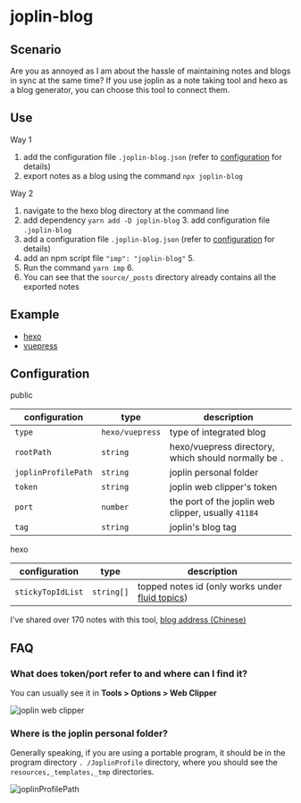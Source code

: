 # joplin-blog

## Scenario

Are you as annoyed as I am about the hassle of maintaining notes and blogs in sync at the same time? If you use joplin
as a note taking tool and hexo as a blog generator, you can choose this tool to connect them.

## Use

Way 1

1. add the configuration file `.joplin-blog.json` (refer to [configuration](#configuration) for details)
2. export notes as a blog using the command `npx joplin-blog`

Way 2

1. navigate to the hexo blog directory at the command line
2. add dependency `yarn add -D joplin-blog` 3. add configuration file `.joplin-blog`
3. add a configuration file `.joplin-blog.json` (refer to [configuration](#configuration) for details)
4. add an npm script file `"imp": "joplin-blog"` 5.
5. Run the command `yarn imp` 6.
6. You can see that the `source/_posts` directory already contains all the exported notes

## Example

- [hexo](https://github.com/rxliuli/joplin-blog/tree/master/tutorials/hexo-example)
- [vuepress](https://github.com/rxliuli/joplin-blog/tree/master/tutorials/vuepress-example)

## Configuration

public

| configuration       | type            | description                                           |
| ------------------- | --------------- | ----------------------------------------------------- |
| `type`              | `hexo/vuepress` | type of integrated blog                               |
| `rootPath`          | `string`        | hexo/vuepress directory, which should normally be `.` |
| `joplinProfilePath` | `string`        | joplin personal folder                                |
| `token`             | `string`        | joplin web clipper's token                            |
| `port`              | `number`        | the port of the joplin web clipper, usually `41184`   |
| `tag`               | `string`        | joplin's blog tag                                     |

hexo

| configuration     | type       | description                                                                                                               |
| ----------------- | ---------- | ------------------------------------------------------------------------------------------------------------------------- |
| `stickyTopIdList` | `string[]` | topped notes id (only works under [fluid topics](https://github.com/fluid-dev/hexo-theme-fluid/blob/master/README_en.md)) |

I've shared over 170 notes with this tool, [blog address (Chinese)](https://blog.rxliuli.com/)

## FAQ

### What does token/port refer to and where can I find it?

You can usually see it in **Tools > Options > Web Clipper**

![joplin web clipper](https://img.rxliuli.com/20210316092547.png)

### Where is the joplin personal folder?

Generally speaking, if you are using a portable program, it should be in the program directory `. /JoplinProfile`
directory, where you should see the `resources,_templates,_tmp` directories.

![joplinProfilePath](https://img.rxliuli.com/20210316092834.png)
